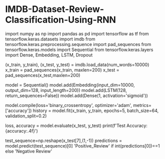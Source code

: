# IMDB-Dataset-Review-Classification-Using-RNN

import numpy as np
import pandas as pd
import tensorflow as tf
from tensorflow.keras.datasets import imdb
from tensorflow.keras.preprocessing.sequence import pad_sequences
from tensorflow.keras.models import Sequential
from tensorflow.keras.layers import Dense, Embedding, LSTM, Dropout

(x_train, y_train), (x_test, y_test) = imdb.load_data(num_words=10000)
x_train = pad_sequences(x_train, maxlen=200)
x_test = pad_sequences(x_test,maxlen=200)

model = Sequential()
model.add(Embedding(input_dim=10000, output_dim=128, input_length=200))
model.add(LSTM(128, return_sequences=False))
model.add(Dense(1, activation='sigmoid'))

model.compile(loss='binary_crossentropy', optimizer='adam', metrics=['accuracy'])
history = model.fit(x_train, y_train, epochs=5, batch_size=64, validation_split=0.2)

loss, accuracy = model.evaluate(x_test, y_test)
print(f'Test Accuracy: {accuracy:.4f}')

test_sequence=np.reshape(x_test[7],(1,-1))
predictions = model.predict(test_sequence)[0]
'Positive_Review' if int(predictions[0])==1 else 'Negative Review'
